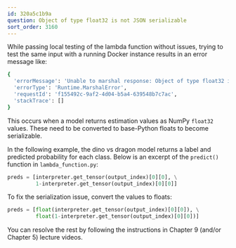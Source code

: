 ```yaml
---
id: 320a5c1b9a
question: Object of type float32 is not JSON serializable
sort_order: 3160
---
```


While passing local testing of the lambda function without issues, trying to test the same input with a running Docker instance results in an error message like:

```bash
{
  'errorMessage': 'Unable to marshal response: Object of type float32 is not JSON serializable',
  'errorType': 'Runtime.MarshalError',
  'requestId': 'f155492c-9af2-4d04-b5a4-639548b7c7ac',
  'stackTrace': []
}
```

This occurs when a model returns estimation values as NumPy `float32` values. These need to be converted to base-Python floats to become serializable.

In the following example, the dino vs dragon model returns a label and predicted probability for each class. Below is an excerpt of the `predict()` function in `lambda_function.py`:

```python
preds = [interpreter.get_tensor(output_index)[0][0], \
         1-interpreter.get_tensor(output_index)[0][0]]
```

To fix the serialization issue, convert the values to floats:

```python
preds = [float(interpreter.get_tensor(output_index)[0][0]), \
         float(1-interpreter.get_tensor(output_index)[0][0])]
```

You can resolve the rest by following the instructions in Chapter 9 (and/or Chapter 5) lecture videos.